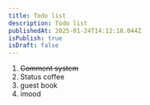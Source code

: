```yaml
---
title: Todo list
description: Todo list
publishedAt: 2025-01-24T14:12:18.044Z
isPublish: true
isDraft: false
---
```

1. ~~Comment system~~
2. Status coffee
3. g﻿uest book
4. i﻿mood